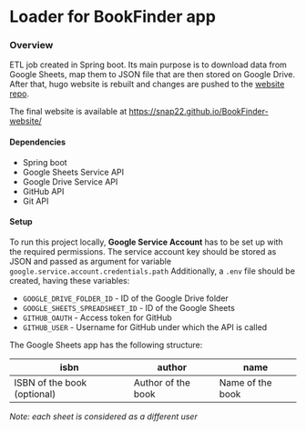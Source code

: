 # Loader for BookFinder app

### Overview
ETL job created in Spring boot. Its main purpose is to download data from Google Sheets, 
map them to JSON file that are then stored on Google Drive. After that, hugo website
is rebuilt and changes are pushed to the [website repo](https://github.com/snap22/BookFinder-website).

The final website is available at https://snap22.github.io/BookFinder-website/

#### Dependencies
- Spring boot
- Google Sheets Service API
- Google Drive Service API
- GitHub API
- Git API

#### Setup
To run this project locally, **Google Service Account** has to be set up with the required permissions. The service account key 
should be stored as JSON and passed as argument for variable `google.service.account.credentials.path`
Additionally, a `.env` file should be created, having these variables:
- `GOOGLE_DRIVE_FOLDER_ID` - ID of the Google Drive folder
- `GOOGLE_SHEETS_SPREADSHEET_ID` - ID of the Google Sheets
- `GITHUB_OAUTH` - Access token for GitHub
- `GITHUB_USER` - Username for GitHub under which the API is called

The Google Sheets app has the following structure:

| isbn  | author  |  name  | 
|---|---|---|
| ISBN of the book (optional) | Author of the book  | Name of the book  |

*Note: each sheet is considered as a different user*
